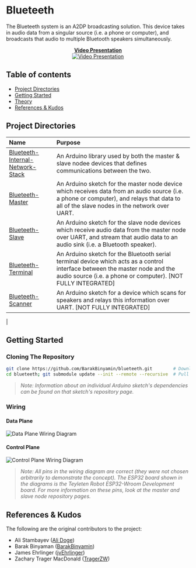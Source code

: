 # Blueteeth
The Blueteeth system is an A2DP broadcasting solution. This device takes in audio data from a singular source (i.e. a phone or computer), and broadcasts that audio to multiple Bluetooth speakers simultaneously.

<div align="center">
  <strong><ins> Video Presentation</ins></strong>
  <br/>
  <a href="https://youtu.be/luHCMfh11go"><img src="http://img.youtube.com/vi/luHCMfh11go/0.jpg" alt="Video Presentation"></a>
</div>

## Table of contents
- [Project Directories](#project-directories)
- [Getting Started](#getting-started)
- [Theory](#theory)
- [References & Kudos](#references--kudos)

## Project Directories
| Name                                                               | Purpose                                        | 
| :--                                                                | :--                                            |
| [Blueteeth-Internal-Network-Stack](https://github.com/TragerZW/Blueteeth-Internal-Network-Stack) | An Arduino library used by both the master & slave nodee devices that defines communications between the two. 
| [Blueteeth-Master](https://github.com/TragerZW/Blueteeth-Master) | An Arduino sketch for the master node device which receives data from an audio source (i.e. a phone or computer), and relays that data to all of the slave nodes in the network over UART. 
| [Blueteeth-Slave](https://github.com/TragerZW/Blueteeth-Slave)  | An Arduino sketch for the slave node devices which receive audio data from the master node over UART, and stream that audio data to an audio sink (i.e. a Bluetooth speaker).  
| [Blueteeth-Terminal](https://github.com/Ali-Doge/Blueteeth-Terminal/tree/f47892bef948bcc814911b3085bee7de4962b158) | An Arduino sketch for the Bluetooth serial terminal device which acts as a control interface between the master node and the audio source (i.e. a phone or computer). [NOT FULLY INTEGRATED]  
| [Blueteeth-Scanner](https://github.com/BarakBinyamin/speakerscan)                                          | An Arduino sketch for a device which scans for speakers and relays this information over UART. [NOT FULLY INTEGRATED] 
|

## Getting Started

### Cloning The Repository
```bash
git clone https://github.com/BarakBinyamin/blueteeth.git        # Download this repo locally
cd blueteeth; git submodule update --init --remote --recursive  # Pull all the submodules too
```
>*Note: Information about an individual Arduino sketch's dependencies can be found on that sketch's repository page.*

### Wiring

#### Data Plane
![Data Plane Wiring Diagram](https://github.com/TragerZW/Blueteeth/blob/main/docs/img/Data%20Plane.png?raw=true)

#### Control Plane
![Control Plane Wiring Diagram](https://github.com/TragerZW/Blueteeth/blob/main/docs/img/Control%20Plane.png?raw=true)

>*Note: All pins in the wiring diagram are correct (they were not chosen arbitrarily to demonstrate the concept). The ESP32 board shown in the diagrams is the Teyleten Robot ESP32-Wroom Development board. For more information on these pins, look at the master and slave node repository pages.*

## References & Kudos
The following are the original contributors to the project:
- Ali Stambayev ([Ali Doge](https://github.com/Ali-Doge/))
- Barak Binyaman ([BarakBinyamin](https://github.com/BarakBinyamin/))
- James Ehrlinger ([jvEhrlinger](https://github.com/jvEhrlinger/))
- Zachary Trager MacDonald ([TragerZW](https://github.com/TragerZW/))
